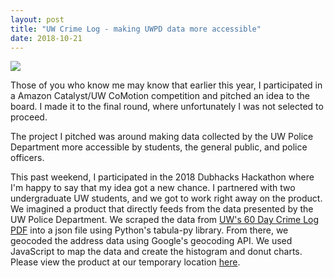 ```yaml
---
layout: post
title: "UW Crime Log - making UWPD data more accessible"
date: 2018-10-21
---
```

<a href="https://baddawgs.andrey.ninja">
    <img class="link post" src="../../../images/baddawgs-home.png"></a>

Those of you who know me may know that earlier this year, I participated in a
Amazon Catalyst/UW CoMotion competition and pitched an idea to the board. I made
it to the final round, where unfortunately I was not selected to proceed.

The project I pitched was around making data collected by the UW Police Department
more accessible by students, the general public, and police officers.

This past weekend, I participated in the 2018 Dubhacks Hackathon where I'm
happy to say that my idea got a new chance. I partnered with two undergraduate
UW students, and we got to work right away on the product. We imagined a product
that directly feeds from the data presented by the UW Police Department. We
scraped the data from [UW's 60 Day Crime Log PDF](http://police.uw.edu/crimedata/60daylog/) into a json file using Python's tabula-py library.
From there, we geocoded the address data using Google's geocoding API. We used
JavaScript to map the data and create the histogram and donut charts. Please
view the product at our temporary location [here](https://baddawgs.andrey.ninja).
